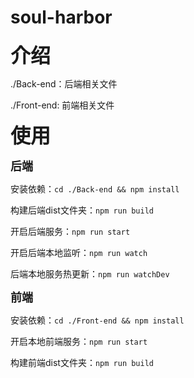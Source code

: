 # soul-harbor

<font size = 6>**介绍**</font>

./Back-end：后端相关文件

./Front-end: 前端相关文件

<font size = 6>**使用**</font>

<font size = 4>**后端**</font>

安装依赖：`cd ./Back-end && npm install`

构建后端dist文件夹：`npm run build`

开启后端服务：`npm run start`

开启后端本地监听：`npm run watch`

后端本地服务热更新：`npm run watchDev`

<font size = 4>**前端**</font>

安装依赖：`cd ./Front-end && npm install`

开启本地前端服务：`npm run start`

构建前端dist文件夹：`npm run build`